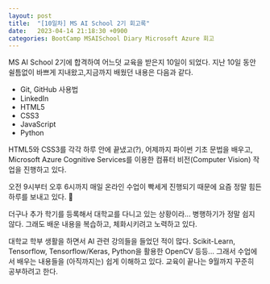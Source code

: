 ```yaml
---
layout: post
title:  "[10일차] MS AI School 2기 회고록"
date:   2023-04-14 21:18:30 +0900
categories: BootCamp MSAISchool Diary Microsoft Azure 회고
---
```


MS AI School 2기에 합격하여 어느덧 교육을 받은지 10일이 되었다.
지난 10일 동안 쉴틈없이 바쁘게 지내왔고,지금까지 배웠던 내용은 다음과 같다.

- Git, GitHub 사용법
- LinkedIn
- HTML5
- CSS3
- JavaScript
- Python

HTML5와 CSS3를 각각 하루 안에 끝냈고(?), 어제까지 파이썬 기초 문법을 배우고, Microsoft Azure Cognitive Services를 이용한 컴퓨터 비전(Computer Vision) 작업을 진행하고 있다. 

오전 9시부터 오후 6시까지 매일 온라인 수업이 빡세게 진행되기 때문에 요즘 정말 힘든 하루를 보내고 있다. 🥲

더구나 추가 학기를 등록해서 대학교를 다니고 있는 상황이라... 병행하기가 정말 쉽지 않다.
그래도 배운 내용을 복습하고, 체화시키려고 노력하고 있다.

대학교 학부 생활을 하면서 AI 관련 강의들을 들었던 적이 많다. Scikit-Learn, Tensorflow, Tensorflow/Keras, Python을 활용한 OpenCV 등등... 그래서 수업에서 배우는 내용들을 (아직까지는) 쉽게 이해하고 있다. 교육이 끝나는 9월까지 꾸준히 공부하려고 한다.